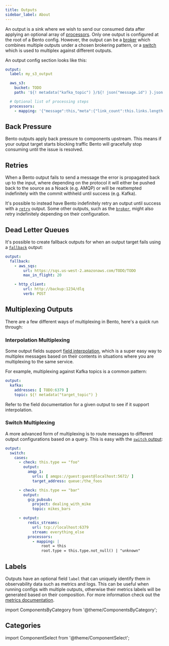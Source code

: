```yaml
---
title: Outputs
sidebar_label: About
---
```


An output is a sink where we wish to send our consumed data after applying an optional array of [processors][processors]. Only one output is configured at the root of a Bento config. However, the output can be a [broker][output.broker] which combines multiple outputs under a chosen brokering pattern, or a [switch][output.switch] which is used to multiplex against different outputs.

An output config section looks like this:

```yaml
output:
  label: my_s3_output

  aws_s3:
    bucket: TODO
    path: '${! metadata("kafka_topic") }/${! json("message.id") }.json'

  # Optional list of processing steps
  processors:
    - mapping: '{"message":this,"meta":{"link_count":this.links.length()}}'
```

## Back Pressure

Bento outputs apply back pressure to components upstream. This means if your output target starts blocking traffic Bento will gracefully stop consuming until the issue is resolved.

## Retries

When a Bento output fails to send a message the error is propagated back up to the input, where depending on the protocol it will either be pushed back to the source as a Noack (e.g. AMQP) or will be reattempted indefinitely with the commit withheld until success (e.g. Kafka).

It's possible to instead have Bento indefinitely retry an output until success with a [`retry`][output.retry] output. Some other outputs, such as the [`broker`][output.broker], might also retry indefinitely depending on their configuration.

## Dead Letter Queues

It's possible to create fallback outputs for when an output target fails using a [`fallback`][output.fallback] output:

```yaml
output:
  fallback:
    - aws_sqs:
        url: https://sqs.us-west-2.amazonaws.com/TODO/TODO
        max_in_flight: 20

    - http_client:
        url: http://backup:1234/dlq
        verb: POST
```

## Multiplexing Outputs

There are a few different ways of multiplexing in Bento, here's a quick run through:

### Interpolation Multiplexing

Some output fields support [field interpolation][interpolation], which is a super easy way to multiplex messages based on their contents in situations where you are multiplexing to the same service.

For example, multiplexing against Kafka topics is a common pattern:

```yaml
output:
  kafka:
    addresses: [ TODO:6379 ]
    topic: ${! metadata("target_topic") }
```

Refer to the field documentation for a given output to see if it support interpolation.

### Switch Multiplexing

A more advanced form of multiplexing is to route messages to different output configurations based on a query. This is easy with the [`switch` output][output.switch]:

```yaml
output:
  switch:
    cases:
      - check: this.type == "foo"
        output:
          amqp_1:
            urls: [ amqps://guest:guest@localhost:5672/ ]
            target_address: queue:/the_foos

      - check: this.type == "bar"
        output:
          gcp_pubsub:
            project: dealing_with_mike
            topic: mikes_bars

      - output:
          redis_streams:
            url: tcp://localhost:6379
            stream: everything_else
          processors:
            - mapping: |
                root = this
                root.type = this.type.not_null() | "unknown"
```

## Labels

Outputs have an optional field `label` that can uniquely identify them in observability data such as metrics and logs. This can be useful when running configs with multiple outputs, otherwise their metrics labels will be generated based on their composition. For more information check out the [metrics documentation][metrics.about].

import ComponentsByCategory from '@theme/ComponentsByCategory';

## Categories

<ComponentsByCategory type="outputs"></ComponentsByCategory>

import ComponentSelect from '@theme/ComponentSelect';

<ComponentSelect type="outputs"></ComponentSelect>

[processors]: /docs/components/processors/about
[output.broker]: /docs/components/outputs/broker
[output.switch]: /docs/components/outputs/switch
[output.retry]: /docs/components/outputs/retry
[output.fallback]: /docs/components/outputs/fallback
[interpolation]: /docs/configuration/interpolation
[metrics.about]: /docs/components/metrics/about